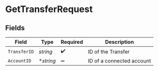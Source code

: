 # GetTransferRequest


## Fields

| Field                     | Type                      | Required                  | Description               |
| ------------------------- | ------------------------- | ------------------------- | ------------------------- |
| `TransferID`              | *string*                  | :heavy_check_mark:        | ID of the Transfer        |
| `AccountID`               | **string*                 | :heavy_minus_sign:        | ID of a connected account |